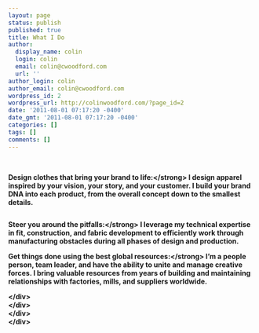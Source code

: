 ```yaml
---
layout: page
status: publish
published: true
title: What I Do
author:
  display_name: colin
  login: colin
  email: colin@cwoodford.com
  url: ''
author_login: colin
author_email: colin@cwoodford.com
wordpress_id: 2
wordpress_url: http://colinwoodford.com/?page_id=2
date: '2011-08-01 07:17:20 -0400'
date_gmt: '2011-08-01 07:17:20 -0400'
categories: []
tags: []
comments: []
---
```

<p>&nbsp;</p>
<p><strong>Design clothes that bring your brand to life:<&#47;strong> I design apparel inspired by your vision, your story, and your customer. I build your brand DNA into each product, from the overall concept down to the smallest details.</p>
<div class="page" title="Page 1">
<div class="section">
<div class="layoutArea">
<div class="column">
<p><strong>Steer you around the pitfalls:<&#47;strong> I leverage my technical expertise in fit, construction, and fabric development to efficiently work through manufacturing obstacles during all phases of design and production.</p>
<p><strong>Get things done using the best global resources:<&#47;strong> Iʼm a people person, team leader, and have the ability to unite and manage creative forces. I bring valuable resources from years of building and maintaining relationships with factories, mills, and suppliers worldwide.</p>
<p><&#47;div><br />
<&#47;div><br />
<&#47;div><br />
<&#47;div><br />
&nbsp;</p>
